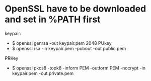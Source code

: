# OpenSSL have to be downloaded and set in %PATH first

keypair:
- $ openssl genrsa -out keypair.pem 2048 
PUkey
- $ openssl rsa -in keypair.pem -pubout -out public.pem
<!-- prkey must be in pkcs8 format, following command have to be run -->
PRKey
- $ openssl pkcs8 -topk8 -inform PEM -outform PEM -nocrypt -in keypair.pem -out private.pem